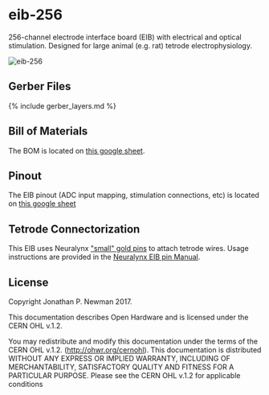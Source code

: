 # eib-256
256-channel electrode interface board (EIB) with electrical and optical
stimulation. Designed for large animal (e.g. rat) tetrode electrophysiology.

![eib-256](./img/eib-256.jpg)

## Gerber Files
{% include gerber_layers.md %}

## Bill of Materials
The BOM is located on [this google
sheet](https://docs.google.com/spreadsheets/d/1F-KWcdvH_63iXjZf0cgCfDiFX6XXW3qw6rlR8DZrFpQ/edit#gid=1934583654).

## Pinout
The EIB pinout (ADC input mapping, stimulation connections, etc) is located on [this google sheet](https://docs.google.com/spreadsheets/d/11wRDYOqHN5lPb03yUdfXfK0zvaDYsVetplaNK-R90Gg/edit#gid=0)

## Tetrode Connectorization
This EIB uses Neuralynx ["small" gold pins](https://neuralynx.com/hardware/small-eib-pins) to attach tetrode wires. Usage instructions are provided in the [Neuralynx EIB pin Manual](https://neuralynx.com/documents/EIB%20Pins%20Manual.pdf).

## License
Copyright Jonathan P. Newman 2017.

This documentation describes Open Hardware and is licensed under the
CERN OHL v.1.2.

You may redistribute and modify this documentation under the terms of the CERN
OHL v.1.2. (http://ohwr.org/cernohl). This documentation is distributed WITHOUT
ANY EXPRESS OR IMPLIED WARRANTY, INCLUDING OF MERCHANTABILITY, SATISFACTORY
QUALITY AND FITNESS FOR A PARTICULAR PURPOSE. Please see the CERN OHL v.1.2 for
applicable conditions
